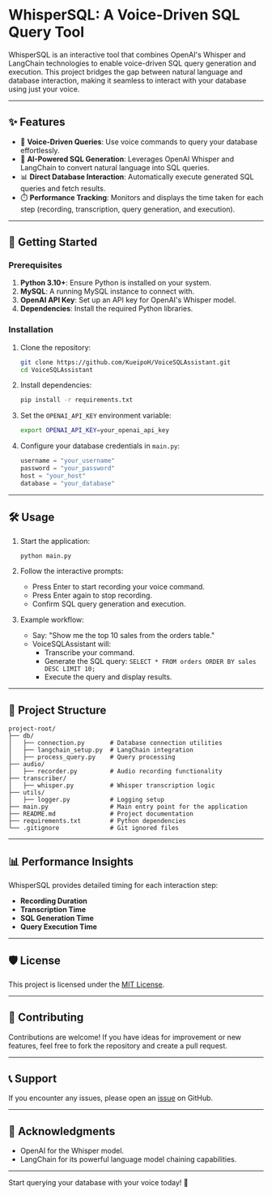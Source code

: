 # WhisperSQL: A Voice-Driven SQL Query Tool

WhisperSQL is an interactive tool that combines OpenAI's Whisper and LangChain technologies to enable voice-driven SQL query generation and execution. This project bridges the gap between natural language and database interaction, making it seamless to interact with your database using just your voice.

---

## ✨ Features

- 🎤 **Voice-Driven Queries**: Use voice commands to query your database effortlessly.
- 🧠 **AI-Powered SQL Generation**: Leverages OpenAI Whisper and LangChain to convert natural language into SQL queries.
- 📊 **Direct Database Interaction**: Automatically execute generated SQL queries and fetch results.
- ⏱️ **Performance Tracking**: Monitors and displays the time taken for each step (recording, transcription, query generation, and execution).

---

## 🚀 Getting Started

### Prerequisites

1. **Python 3.10+**: Ensure Python is installed on your system.
2. **MySQL**: A running MySQL instance to connect with.
3. **OpenAI API Key**: Set up an API key for OpenAI's Whisper model.
4. **Dependencies**: Install the required Python libraries.

### Installation

1. Clone the repository:
   ```bash
   git clone https://github.com/KueipoH/VoiceSQLAssistant.git
   cd VoiceSQLAssistant
   ```

2. Install dependencies:
   ```bash
   pip install -r requirements.txt
   ```

3. Set the `OPENAI_API_KEY` environment variable:
   ```bash
   export OPENAI_API_KEY=your_openai_api_key
   ```

4. Configure your database credentials in `main.py`:
   ```python
   username = "your_username"
   password = "your_password"
   host = "your_host"
   database = "your_database"
   ```

---

## 🛠 Usage

1. Start the application:
   ```bash
   python main.py
   ```

2. Follow the interactive prompts:
   - Press Enter to start recording your voice command.
   - Press Enter again to stop recording.
   - Confirm SQL query generation and execution.

3. Example workflow:
   - Say: "Show me the top 10 sales from the orders table."
   - VoiceSQLAssistant will:
     - Transcribe your command.
     - Generate the SQL query: `SELECT * FROM orders ORDER BY sales DESC LIMIT 10;`
     - Execute the query and display results.


---

## 📂 Project Structure

```plaintext
project-root/
├── db/
│   ├── connection.py       # Database connection utilities
│   ├── langchain_setup.py  # LangChain integration
│   ├── process_query.py    # Query processing
├── audio/
│   ├── recorder.py         # Audio recording functionality
├── transcriber/
│   ├── whisper.py          # Whisper transcription logic
├── utils/
│   ├── logger.py           # Logging setup
├── main.py                 # Main entry point for the application
├── README.md               # Project documentation
├── requirements.txt        # Python dependencies
└── .gitignore              # Git ignored files
```

---

## 📊 Performance Insights

WhisperSQL provides detailed timing for each interaction step:
- **Recording Duration**
- **Transcription Time**
- **SQL Generation Time**
- **Query Execution Time**

---

## 🛡 License

This project is licensed under the [MIT License](LICENSE).

---

## 🤝 Contributing

Contributions are welcome! If you have ideas for improvement or new features, feel free to fork the repository and create a pull request.

---

## 📞 Support

If you encounter any issues, please open an [issue](https://github.com/KueipoH/VoiceSQLAssistant/issues) on GitHub.

---

## 🌟 Acknowledgments

- OpenAI for the Whisper model.
- LangChain for its powerful language model chaining capabilities.

---

Start querying your database with your voice today! 🎉

